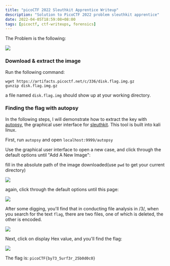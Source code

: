 ```yaml
---
title: "picoCTF 2022 Sleuthkit Apprentice Writeup"
description: "Solution to PicoCTF 2022 problem sleuthkit apprentice"
date: 2022-04-05T18:59:08+08:00
tags: [picoctf, ctf-writeups, forensics]
---
```


The Problem is the following:

![](https://s2.loli.net/2022/04/05/sF41VTPtkq5K7DR.png)

### Download & extract the image

Run the following command:

```shell
wget https://artifacts.picoctf.net/c/336/disk.flag.img.gz
gunzip disk.flag.img.gz
```

a file named `disk.flag.img` should show up at your working directory.

### Finding the flag with autopsy

In the following steps, I will demonstrate how to extract the key with [autopsy](https://www.autopsy.com/), the graphical user interface for [sleuthkit](https://www.sleuthkit.org/). This tool is built into kali linux.

First, run `autopsy` and open `localhost:9999/autopsy`

Use the graphical user interface to open a new case, and click through the default options until "Add A New Image":

fill in the absolute path of the image downloaded(use `pwd` to get your current directory)

![](https://s2.loli.net/2022/04/05/ITeROd6mg15NuaM.png)

again, click through the default options until this page:

![](https://s2.loli.net/2022/04/05/5zcjny3C2fgvHIo.png)

After some digging, you'll find that in conducting file analysis in /3/, when you search for the text `flag`,  there are two files, one of which is deleted, the other is encoded.

![](https://s2.loli.net/2022/04/05/cVWEIhPYAbXQOCN.png)

Next, click on display Hex value, and you'll find the flag:

![](https://s2.loli.net/2022/04/05/sIoHtDAiw2UbK1B.png)

The flag is: `picoCTF{by73_5urf3r_25b0d0c0}`
